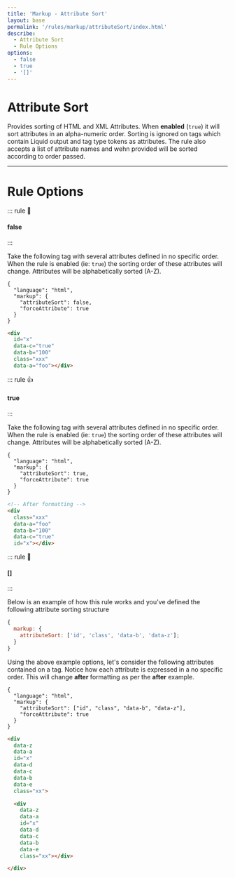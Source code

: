 ```yaml
---
title: 'Markup - Attribute Sort'
layout: base
permalink: '/rules/markup/attributeSort/index.html'
describe:
  - Attribute Sort
  - Rule Options
options:
  - false
  - true
  - '[]'
---
```


# Attribute Sort

Provides sorting of HTML and XML Attributes. When **enabled** (`true`) it will sort attributes in an alpha-numeric order. Sorting is ignored on tags which contain Liquid output and tag type tokens as attributes. The rule also accepts a list of attribute names and wehn provided will be sorted according to order passed.

---

# Rule Options

::: rule 🙌

#### false

:::

Take the following tag with several attributes defined in no specific order. When the rule is enabled (ie: `true`) the sorting order of these attributes will change. Attributes will be alphabetically sorted (A-Z).

```json:rules
{
  "language": "html",
  "markup": {
    "attributeSort": false,
    "forceAttribute": true
  }
}
```

<!-- prettier-ignore -->
```html
<div
  id="x"
  data-c="true"
  data-b="100"
  class="xxx"
  data-a="foo"></div>
```

::: rule 👍

#### true

:::

Take the following tag with several attributes defined in no specific order. When the rule is enabled (ie: `true`) the sorting order of these attributes will change. Attributes will be alphabetically sorted (A-Z).

```json:rules
{
  "language": "html",
  "markup": {
    "attributeSort": true,
    "forceAttribute": true
  }
}
```

<!-- prettier-ignore -->
```html
<!-- After formatting -->
<div
  class="xxx"
  data-a="foo"
  data-b="100"
  data-c="true"
  id="x"></div>
```

::: rule 🙌

#### []

:::

Below is an example of how this rule works and you've defined the following attribute sorting structure

```js
{
  markup: {
    attributeSort: ['id', 'class', 'data-b', 'data-z'];
  }
}
```

Using the above example options, let's consider the following attributes contained on a tag. Notice how each attribute is expressed in a no specific order. This will change **after** formatting as per the **after** example.

```json:rules
{
  "language": "html",
  "markup": {
    "attributeSort": ["id", "class", "data-b", "data-z"],
    "forceAttribute": true
  }
}
```

<!-- prettier-ignore -->
```html
<div
  data-z
  data-a
  id="x"
  data-d
  data-c
  data-b
  data-e
  class="xx">

  <div
    data-z
    data-a
    id="x"
    data-d
    data-c
    data-b
    data-e
    class="xx"></div>

</div>
```
